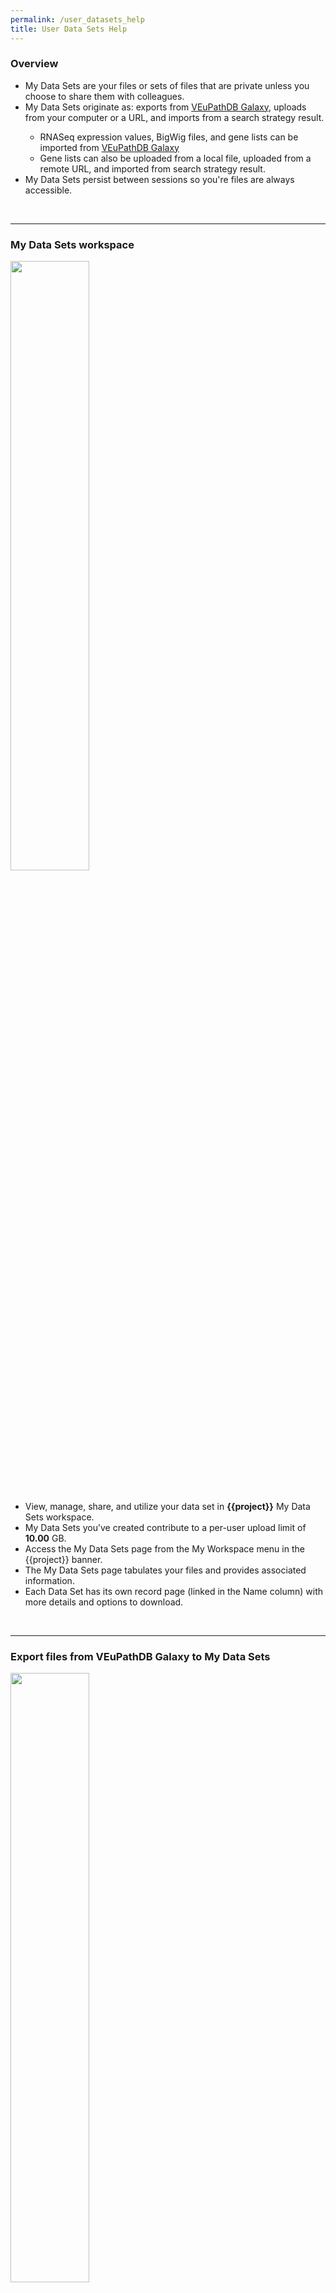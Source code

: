 ```yaml
---
permalink: /user_datasets_help
title: User Data Sets Help
---
```

<style>

div.UserDatasetHelp img {
    width: 50%;
    margin-bottom: 20px;
}

</style>


<div class="static-content">

  <div class="UserDatasetHelp">


  <h3>Overview</h3>
    <ul>
      <li>My Data Sets are your files or sets of files that are private unless you choose to share them with colleagues.</li>
      <li>My Data Sets originate as:  exports from <a href="http://veupathdb.globusgenomics.org">VEuPathDB Galaxy</a>, uploads from your computer or a URL, and imports from a search strategy result. </li>
      <ul>
        <li>RNASeq expression values, BigWig files, and gene lists can be imported from <a href="http://veupathdb.globusgenomics.org">VEuPathDB Galaxy</a></li>
        <li>Gene lists can also be uploaded from a local file, uploaded from a remote URL, and imported from search strategy result.</li>
      </ul>
      <li>My Data Sets persist between sessions so you're files are always accessible.</li>
    </ul>
  <br><hr>

  <h3>My Data Sets workspace</h3>
    <img src="{{'/assets/images/MyDataSets/MyDataSets.png' | absolute_url}}" />
    <ul>
      <li>View, manage, share, and utilize your data set in <b>{{project}}</b> My Data Sets workspace. </li>
      <li>My Data Sets you’ve created contribute to a per-user upload limit of <b>10.00</b> GB. </li>
      <li>Access the My Data Sets page from the My Workspace menu in the {{project}} banner.</li>
      <li>The My Data Sets page tabulates your files and provides associated information.</li>
      <li>Each Data Set has its own record page (linked in the Name column) with more details and options to download.</li>
    </ul>
  <br><hr>

  <h3>Export files from VEuPathDB Galaxy to My Data Sets</h3>
    <img src="{{'/assets/images/MyDataSets/GalaxyExport.png' | absolute_url}}" />
    <ul>
      <li>Use the <b>VEuPathDB Export Tools</b> on the left-side navigation, at <a class="wdk-ReactRouterLink" href="/plasmo/app/galaxy-orientation">VEuPathDB Galaxy</a>.  Options for exporting Gene Lists, Bigwig Files and RNA-Seq values are available. </li>
      <li>Prepare your export data set by selecting the files in your Galaxy history.</li>
      <li>The data set name, summary and description can be edited later in the My Data Sets page. </li>
      <li>When you’re ready, <code>Execute</code> the export. The process of exporting to VEuPathDB may take some time. Progress can be monitored from the right-side history panel in Galaxy.</li>
      <li>When the export is complete, the Galaxy history tile will turn green and the data set will appear in the {{project}} My Data Sets page. </li>
    </ul>
  <br><hr>


  <h3>Example: Send BigWig files from Galaxy to My Data Sets</h3>
    <iframe src="https://www.youtube-nocookie.com/embed/igQZHjRBqV0" frameborder="0" allow="accelerometer; autoplay; clipboard-write; encrypted-media; gyroscope; picture-in-picture" width="560" height="315">
    </iframe>
    <ul>
      <li>Open the VEuPathDB Export Tools menu in Galaxy Tools panel and choose Bigwig Files to VEuPathDB.<li>
      <li>The tools will open in the center panel. Complete the form. </li>
      <li>When you are ready, <code>Execute</code> the export.  The process of exporting to VEuPathDB may take some time. Progress can be monitored from the right-side history panel in Galaxy.</li>
      <li>When the export is complete, go to {{project}} My Data Sets page to access your files.</li>
      <li>Open the data set record and use the options there to view the bigwig file in JBrowse.</li>
    </ul>
   <br><br><hr>


  <h3>Send gene lists from search results to My Data Sets</h3>
    <img src="{{'/assets/images/MyDataSets/SaveListMyDataSets.gif' | absolute_url}}" />
    <ul>
      <li>From the gene strategy result page, open the Send To menu. </li>
      <li>Choose My Data Sets.  This initiates the transfer and will add the gene list as a data set in table on your My Data Sets page.</li>
      <li>Open the new data set record for more details about the files and options to download the gene list.  </li>
    </ul>
   <br><hr>
    

  </div>

</div>
